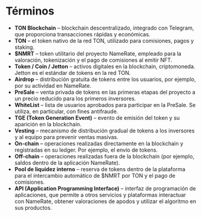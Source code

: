 # Términos

- **TON Blockchain** – blockchain descentralizado, integrado con Telegram, que proporciona transacciones rápidas y económicas.
- **TON** – el token nativo de la red TON, utilizado para comisiones, pagos y staking.
- **$NMRT** – token utilitario del proyecto NameRate, empleado para la valoración, tokenización y el pago de comisiones al emitir NFT.
- **Token / Coin / Jetton** – activos digitales en la blockchain, criptomoneda. Jetton es el estándar de tokens en la red TON.
- **Airdrop** – distribución gratuita de tokens entre los usuarios, por ejemplo, por su actividad en NameRate.
- **PreSale** – venta privada de tokens en las primeras etapas del proyecto a un precio reducido para los primeros inversores.
- **WhiteList** – lista de usuarios aprobados para participar en la PreSale. Se utiliza, en particular, con fines antifraude.
- **TGE (Token Generation Event)** – evento de emisión del token y su aparición en la blockchain.
- **Vesting** – mecanismo de distribución gradual de tokens a los inversores y al equipo para prevenir ventas masivas.
- **On-chain** – operaciones realizadas directamente en la blockchain y registradas en su ledger. Por ejemplo, el envío de tokens.
- **Off-chain** – operaciones realizadas fuera de la blockchain (por ejemplo, saldos dentro de la aplicación NameRate).
- **Pool de liquidez interno** – reserva de tokens dentro de la plataforma para el intercambio automático de $NMRT por TON y el pago de comisiones.
- **API (Application Programming Interface)** – interfaz de programación de aplicaciones, que permite a otros servicios y plataformas interactuar con NameRate, obtener valoraciones de apodos y utilizar el algoritmo en sus productos.

